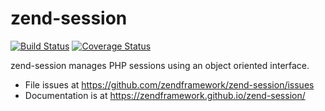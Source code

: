 # zend-session

[![Build Status](https://secure.travis-ci.org/zendframework/zend-session.svg?branch=master)](https://secure.travis-ci.org/zendframework/zend-session)
[![Coverage Status](https://coveralls.io/repos/zendframework/zend-session/badge.svg?branch=master)](https://coveralls.io/r/zendframework/zend-session?branch=master)

zend-session manages PHP sessions using an object oriented interface. 

- File issues at https://github.com/zendframework/zend-session/issues
- Documentation is at https://zendframework.github.io/zend-session/
